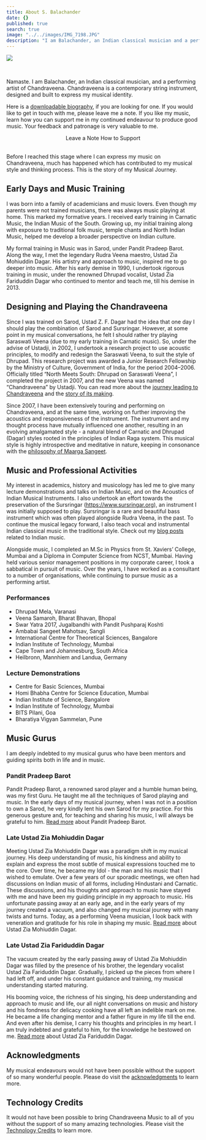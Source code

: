 ```yaml
---
title: About S. Balachander
date: {}
published: true
search: true
image: "../../images/IMG_7198.JPG"
description: "I am Balachander, an Indian classical musician and a performing artist of Chandraveena. Chandraveena is a modern string instrument designed by me to reflect my musical identity and values. Before I reached this stage, much has happened which has shaped my thoughts and music. This is the story of my Musical Journey. Read on to find out!"
---
```


![](IMG_7198.JPG)

<br>

Namaste. I am Balachander, an Indian classical musician, and a performing artist of Chandraveena. Chandraveena is a contemporary string instrument, designed and built to express my musical identity.

<notice-box>

Here is a [downloadable biography](/assets/Biography.pdf), if you are looking for one. If you would like to get in touch with me, please leave me a note. If you like my music, learn how you can support me in my continued endeavour to produce good music. Your feedback and patronage is very valuable to me.

<div style="text-align:center">
<my-button to="/contact/">Leave a Note</my-button>
<my-button to="/support/">How to Support</my-button>
</div>

</notice-box>

<br>

Before I reached this stage where I can express my music on Chandraveena, much has happened which has contributed to my musical style and thinking process. This is the story of my Musical Journey.

## Early Days and Music Training

I was born into a family of academicians and music lovers. Even though my parents were not trained musicians, there was always music playing at home. This marked my formative years. I received early training in Carnatic Music, the Indian Music of the South. Growing up, my initial training along with exposure to traditional folk music, temple chants and North Indian Music, helped me develop a broader perspective on Indian culture.

My formal training in Music was in Sarod, under Pandit Pradeep Barot. Along the way, I met the legendary Rudra Veena maestro, Ustad Zia Mohiuddin Dagar. His artistry and approach to music, inspired me to go deeper into music. After his early demise in 1990, I undertook rigorous training in music, under the renowned Dhrupad vocalist, Ustad Zia Fariduddin Dagar who continued to mentor and teach me, till his demise in 2013.

## Designing and Playing the Chandraveena

Since I was trained on Sarod, Ustad Z. F. Dagar had the idea that one day I should play the combination of Sarod and Sursringar. However, at some point in my musical conversations, he felt I should rather try playing Saraswati Veena (due to my early training in Carnatic music). So, under the advise of Ustadji, in 2002, I undertook a research project to use acoustic principles, to modify and redesign the Saraswati Veena, to suit the style of Dhrupad. This research project was awarded a Junior Research Fellowship by the Ministry of Culture, Government of India, for the period 2004–2006. Officially titled “North Meets South: Dhrupad on Saraswati Veena”, I completed the project in 2007, and the new Veena was named “Chandraveena” by Ustadji. You can read more about the [journey leading to Chandraveena](/blog/why-chandraveena/) and the [story of its making](/blog/making-of-chandraveena/).

Since 2007, I have been extensively touring and performing on Chandraveena, and at the same time, working on further improving the acoustics and responsiveness of the instrument. The instrument and my thought process have mutually influenced one another, resulting in an evolving amalgamated style - a natural blend of Carnatic and Dhrupad (Dagar) styles rooted in the principles of Indian Raga system. This musical style is highly introspective and meditative in nature, keeping in consonance with the [philosophy of Maarga Sangeet](/blog/philosophy-of-music/).

## Music and Professional Activities

My interest in academics, history and musicology has led me to give many lecture demonstrations and talks on Indian Music, and on the Acoustics of Indian Musical Instruments. I also undertook an effort towards the preservation of the Sursringar (https://www.sursringar.org), an instrument I was initially supposed to play. Sursringar is a rare and beautiful bass instrument which was often played alongside Rudra Veena, in the past. To continue the musical legacy forward, I also teach vocal and instrumental Indian classical music in the traditional style. Check out my [blog posts](/blog/) related to Indian music.

Alongside music, I completed an M.Sc in Physics from St. Xaviers’ College, Mumbai and a Diploma in Computer Science from NCST, Mumbai. Having held various senior management positions in my corporate career, I took a sabbatical in pursuit of music. Over the years, I have worked as a consultant to a number of organisations, while continuing to pursue music as a performing artist.

### Performances
* Dhrupad Mela, Varanasi
* Veena Samaroh, Bharat Bhavan, Bhopal
* Swar Yatra 2017, Jugalbandhi with Pandit Pushparaj Koshti
* Ambabai Sangeet Mahotsav, Sangli
* International Centre for Theoretical Sciences, Bangalore
* Indian Institute of Technology, Mumbai
* Cape Town and Johannesburg, South Africa
* Heilbronn, Mannhiem and Landua, Germany

### Lecture Demonstrations
* Centre for Basic Sciences, Mumbai
* Homi Bhabha Centre for Science Education, Mumbai
* Indian Institute of Science, Bangalore
* Indian Institute of Technology, Mumbai
* BITS Pilani, Goa
* Bharatiya Vigyan Sammelan, Pune

## Music Gurus
I am deeply indebted to my musical gurus who have been mentors and guiding spirits both in life and in music.

### Pandit Pradeep Barot
Pandit Pradeep Barot, a renowned sarod player and a humble human being, was my first Guru. He taught me all the techniques of Sarod playing and music. In the early days of my musical journey, when I was not in a position to own a Sarod, he very kindly lent his own Sarod for my practice. For this generous gesture and, for teaching and sharing his music, I will always be grateful to him. [Read more](https://en.wikipedia.org/wiki/Pradeep_Barot) about Pandit Pradeep Barot.

### Late Ustad Zia Mohiuddin Dagar
Meeting Ustad Zia Mohiuddin Dagar was a paradigm shift in my musical journey. His deep understanding of music, his kindness and ability to explain and express the most subtle of musical expressions touched me to the core. Over time, he became my Idol - the man and his music that I wished to emulate. Over a few years of our sporadic meetings, we often had discussions on Indian music of all forms, including Hindustani and Carnatic. These discussions, and his thoughts and approach to music have stayed with me and have been my guiding principle in my approach to music. His unfortunate passing away at an early age, and in the early years of my journey created a vacuum, and also changed my musical journey with many twists and turns. Today, as a performing Veena musician, I look back with veneration and gratitude for his role in shaping my music. [Read more](https://en.wikipedia.org/wiki/Zia_Mohiuddin_Dagar) about Ustad Zia Mohiuddin Dagar.

### Late Ustad Zia Fariduddin Dagar
The vacuum created by the early passing away of Ustad Zia Mohiuddin Dagar was filled by the presence of his brother, the legendary vocalist Ustad Zia Fariduddin Dagar. Gradually, I picked up the pieces from where I had left off, and under his constant guidance and training, my musical understanding started maturing.

His booming voice, the richness of his singing, his deep understanding and approach to music and life, our all night conversations on music and history and his fondness for delicacy cooking have all left an indelible mark on me. He became a life changing mentor and a father figure in my life till the end. And even after his demise, I carry his thoughts and principles in my heart. I am truly indebted and grateful to him, for the knowledge he bestowed on me. [Read more](https://en.wikipedia.org/wiki/Zia_Fariduddin_Dagar) about Ustad Zia Fariduddin Dagar.

## Acknowledgments
My musical endeavours would not have been possible without the support of so many wonderful people. Please do visit the [acknowledgments](/acknowledgments/) to learn more.

## Technology Credits
It would not have been possible to bring Chandraveena Music to all of you without the support of so many amazing technologies. Please visit the [Technology Credits](/technology/) to learn more.
